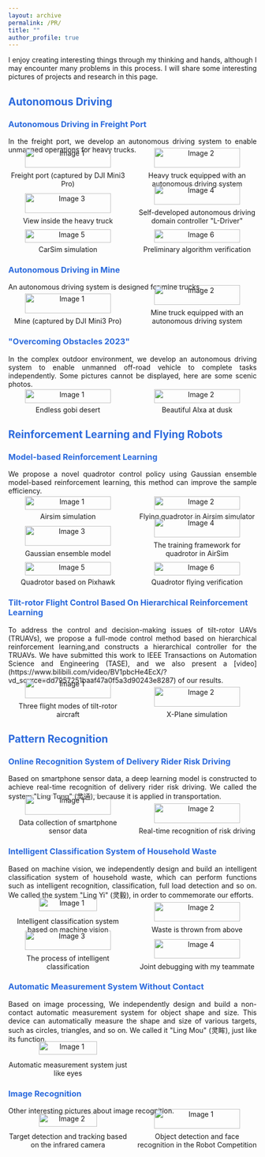 ```yaml
---
layout: archive
permalink: /PR/
title: ""
author_profile: true
---
```

<p style="text-align: justify">
I enjoy creating interesting things through my thinking and hands, although I may encounter many problems in this process. I will share some interesting pictures of projects and research in this page.
</p>

## <font color="#2B6ADD" > Autonomous Driving </font>

### <font color="#2B6ADD" > Autonomous Driving in Freight Port </font>
<p style="text-align: justify">
In the freight port, we develop an autonomous driving system to enable unmanned operations for heavy trucks.
</p>

<div style="display: grid; grid-template-columns: repeat(2, 1fr); gap: 20px;align-items: flex-end">
  <figure style="margin: 0; text-align: center;">
    <img src="/images/AD/1.jpg" alt="Image 1" style="width: 85%; height: auto;" />
    <figcaption>Freight port (captured by DJI Mini3 Pro)</figcaption>
  </figure>

  <figure style="margin: 0; text-align: center;">
    <img src="/images/AD/2.jpg" alt="Image 2" style="width: 85%; height: auto;" />
    <figcaption>Heavy truck equipped with an autonomous driving system</figcaption>
  </figure>

  <figure style="margin: 0; text-align: center;">
    <img src="/images/AD/3.jpg" alt="Image 3" style="width: 85%; height: auto;" />
    <figcaption>View inside the heavy truck</figcaption>
  </figure>

  <figure style="margin: 0; text-align: center;">
    <img src="/images/AD/4.jpg" alt="Image 4" style="width: 85%; height: auto;" />
    <figcaption>Self-developed autonomous driving domain controller "L-Driver"</figcaption>
  </figure>

  <figure style="margin: 0; text-align: center;">
  <img src="/images/AD/5.jpg" alt="Image 5" style="width: 85%; height: auto;" />
  <figcaption>CarSim simulation</figcaption>
  </figure>

  <figure style="margin: 0; text-align: center;">
  <img src="/images/AD/6.jpg" alt="Image 6" style="width: 85%; height: auto;" />
  <figcaption>Preliminary algorithm verification</figcaption>
  </figure>

</div>

### <font color="#2B6ADD" > Autonomous Driving in Mine </font>
<p style="text-align: justify">
An autonomous driving system is designed for mine trucks.
</p>
<div style="display: grid; grid-template-columns: repeat(2, 1fr); gap: 20px;align-items: flex-end">
  <figure style="margin: 0; text-align: center;">
    <img src="/images/AD/7.jpg" alt="Image 1" style="width: 85%; height: auto;" />
    <figcaption>Mine (captured by DJI Mini3 Pro)</figcaption>
  </figure>

  <figure style="margin: 0; text-align: center;">
    <img src="/images/AD/8.jpg" alt="Image 2" style="width: 85%; height: auto;" />
    <figcaption>Mine truck equipped with an autonomous driving system</figcaption>
  </figure>
</div>

### <font color="#2B6ADD" >"Overcoming Obstacles 2023"</font>
<p style="text-align: justify">
In the complex outdoor environment, we develop an autonomous driving system to enable unmanned off-road vehicle to complete tasks independently. Some pictures cannot be displayed, here are some scenic photos.
</p>

<div style="display: grid; grid-template-columns: repeat(2, 1fr); gap: 20px;align-items: flex-end">
  <figure style="margin: 0; text-align: center;">
    <img src="/images/AD/9.jpg" alt="Image 1" style="width: 85%; height: auto;" />
    <figcaption>Endless gobi desert </figcaption>
  </figure>

  <figure style="margin: 0; text-align: center;">
    <img src="/images/AD/10.jpg" alt="Image 2" style="width: 85%; height: auto;" />
    <figcaption>Beautiful Alxa at dusk</figcaption>
  </figure>
</div>

## <font color="#2B6ADD" > Reinforcement Learning and Flying Robots</font>

### <font color="#2B6ADD" > Model-based Reinforcement Learning </font>

<p style="text-align: justify">
We propose a novel quadrotor control policy using Gaussian ensemble model-based reinforcement learning, this method can improve the sample efficiency.
</p>

<div style="display: grid; grid-template-columns: repeat(2, 1fr); gap: 20px;align-items: flex-end">
  <figure style="margin: 0; text-align: center;">
    <img src="/images/RL/1.png" alt="Image 1" style="width: 85%; height: auto;" />
    <figcaption>Airsim simulation</figcaption>
  </figure>

  <figure style="margin: 0; text-align: center;">
    <img src="/images/RL/2.png" alt="Image 2" style="width: 85%; height: auto;" />
    <figcaption>Flying quadrotor in Airsim simulator</figcaption>
  </figure>
    <figure style="margin: 0; text-align: center;">
    <img src="/images/RL/3.jpg" alt="Image 3" style="width: 85%; height: auto;" />
    <figcaption>Gaussian ensemble model</figcaption>
  </figure>

  <figure style="margin: 0; text-align: center;">
    <img src="/images/RL/4.jpg" alt="Image 4" style="width: 85%; height: auto;" />
    <figcaption>The training framework for quadrotor in AirSim</figcaption>
  </figure>
    <figure style="margin: 0; text-align: center;">
    <img src="/images/RL/5.jpg" alt="Image 5" style="width: 85%; height: auto;" />
    <figcaption>Quadrotor based on Pixhawk</figcaption>
  </figure>

  <figure style="margin: 0; text-align: center;">
    <img src="/images/RL/6.jpg" alt="Image 6" style="width: 85%; height: auto;" />
    <figcaption>Quadrotor flying verification</figcaption>
  </figure>
</div>

### <font color="#2B6ADD" > Tilt-rotor Flight Control Based On Hierarchical Reinforcement Learning </font>

<p style="text-align: justify">
To address the control and decision-making issues of tilt-rotor UAVs (TRUAVs), we propose a full-mode control method based on hierarchical reinforcement learning,and constructs a hierarchical controller for the TRUAVs. We have submitted this work to IEEE Transactions on Automation Science and Engineering (TASE), and we also present a [video](https://www.bilibili.com/video/BV1pbcHe4EcX/?vd_source=dd7957251baaf47a0f5a3d90243e8287) of our results.
</p>

<div style="display: grid; grid-template-columns: repeat(2, 1fr); gap: 20px;align-items: flex-end">
  <figure style="margin: 0; text-align: center;">
    <img src="/images/RL/7.jpg" alt="Image 1" style="width: 85%; height: auto;" />
    <figcaption>Three flight modes of tilt-rotor aircraft</figcaption>
  </figure>

  <figure style="margin: 0; text-align: center;">
    <img src="/images/RL/8.png" alt="Image 2" style="width: 85%; height: auto;" />
    <figcaption>X-Plane simulation</figcaption>
  </figure>
</div>

## <font color="#2B6ADD" > Pattern Recognition</font>

### <font color="#2B6ADD" > Online Recognition System of Delivery Rider Risk Driving</font>

<p style="text-align: justify">
Based on smartphone sensor data, a deep learning model is constructed to achieve real-time recognition of delivery rider risk driving. We called the system "Ling Tong" (灵通), because it is applied in transportation.
</p>

<div style="display: grid; grid-template-columns: repeat(2, 1fr); gap: 20px;align-items: flex-end">
  <figure style="margin: 0; text-align: center;">
    <img src="/images/PR/LT_1.png" alt="Image 1" style="width: 85%; height: auto;" />
    <figcaption>Data collection of smartphone sensor data</figcaption>
  </figure>

  <figure style="margin: 0; text-align: center;">
    <img src="/images/PR/LT_2.jpg" alt="Image 2" style="width: 85%; height: auto;" />
    <figcaption>Real-time recognition of risk driving</figcaption>
  </figure>
</div>

### <font color="#2B6ADD" >Intelligent Classification System of Household Waste</font>

<p style="text-align: justify">
Based on machine vision, we independently design and build an intelligent classification system of household waste, which can perform functions such as intelligent recognition, classification, full load detection and so on. We called the system "Ling Yi" (灵毅), in order to commemorate our efforts.
</p>

<div style="display: grid; grid-template-columns: repeat(2, 1fr); gap: 20px;align-items: flex-end">
  <figure style="margin: 0; text-align: center;">
    <img src="/images/PR/LY_1.jpg" alt="Image 1" style="width: 70%; height: auto;" />
    <figcaption>Intelligent classification system based on machine vision</figcaption>
  </figure>

  <figure style="margin: 0; text-align: center;">
    <img src="/images/PR/LY_2.jpg" alt="Image 2" style="width: 85%; height: auto;" />
    <figcaption>Waste is thrown from above</figcaption>
  </figure>
  <figure style="margin: 0; text-align: center;">
    <img src="/images/PR/LY_3.jpg" alt="Image 3" style="width: 85%; height: auto;" />
    <figcaption>The process of intelligent classification</figcaption>
  </figure>
  <figure style="margin: 0; text-align: center;">
    <img src="/images/PR/LY_4.jpg" alt="Image 4" style="width: 85%; height: auto;" />
    <figcaption>Joint debugging with my teammate</figcaption>
  </figure>
</div>

### <font color="#2B6ADD" >Automatic Measurement System Without Contact</font>

<p style="text-align: justify">
Based on image processing, We independently design and build a non-contact automatic measurement system for object shape and size. This device can automatically measure the shape and size of various targets, such as circles, triangles, and so on. We called it "Ling Mou" (灵眸), just like its function.
</p>
<div style="display: grid; grid-template-columns: repeat(2, 1fr); gap: 20px;align-items: flex-end">
  <figure style="margin: 0; text-align: center;">
    <img src="/images/PR/LM_1.jpg" alt="Image 1" style="width: 70%; height: auto;" />
    <figcaption>Automatic measurement system just like eyes</figcaption>
  </figure>
</div>

### <font color="#2B6ADD" > Image Recognition</font>

<p style="text-align: justify">
Other interesting pictures about image recognition.
</p>

<div style="display: grid; grid-template-columns: repeat(2, 1fr); gap: 20px;align-items: flex-end">

  <figure style="margin: 0; text-align: center;">
  <img src="/images/PR/IR_2.jpg" alt="Image 2" style="width: 70%; height: auto;" />
  <figcaption>Target detection and tracking based on the infrared camera</figcaption>
  </figure>
  <figure style="margin: 0; text-align: center;">
    <img src="/images/PR/IR_1.jpg" alt="Image 1" style="width: 85%; height: auto;" />
    <figcaption>Object detection and face recognition in the Robot Competition</figcaption>
  </figure>
</div>
